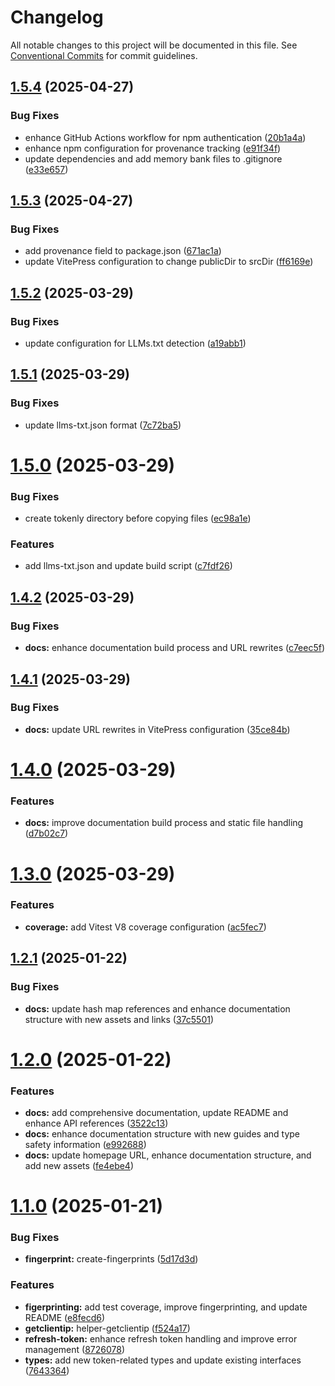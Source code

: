 # Changelog

All notable changes to this project will be documented in this file. See [Conventional Commits](https://conventionalcommits.org) for commit guidelines.

## [1.5.4](https://github.com/Nekzus/tokenly/compare/v1.5.3...v1.5.4) (2025-04-27)


### Bug Fixes

* enhance GitHub Actions workflow for npm authentication ([20b1a4a](https://github.com/Nekzus/tokenly/commit/20b1a4a46d37b5e1f8d50b60093d115d714fbd5a))
* enhance npm configuration for provenance tracking ([e91f34f](https://github.com/Nekzus/tokenly/commit/e91f34f74c7a729e61e34dc5e051d168f740ab11))
* update dependencies and add memory bank files to .gitignore ([e33e657](https://github.com/Nekzus/tokenly/commit/e33e65750ceeb9b3617bd1c115752f5aaf616f43))

## [1.5.3](https://github.com/Nekzus/tokenly/compare/v1.5.2...v1.5.3) (2025-04-27)


### Bug Fixes

* add provenance field to package.json ([671ac1a](https://github.com/Nekzus/tokenly/commit/671ac1a53cee35ee5f7d49eebbfd497ea434c13d))
* update VitePress configuration to change publicDir to srcDir ([ff6169e](https://github.com/Nekzus/tokenly/commit/ff6169e7ebfa567a91cc482c462011f5717eb4e3))

## [1.5.2](https://github.com/Nekzus/tokenly/compare/v1.5.1...v1.5.2) (2025-03-29)


### Bug Fixes

* update configuration for LLMs.txt detection ([a19abb1](https://github.com/Nekzus/tokenly/commit/a19abb1d545c777d51d9255818aff3000bab7365))

## [1.5.1](https://github.com/Nekzus/tokenly/compare/v1.5.0...v1.5.1) (2025-03-29)


### Bug Fixes

* update llms-txt.json format ([7c72ba5](https://github.com/Nekzus/tokenly/commit/7c72ba5e22bcb4be70a65b6ff3a8d2f53c87135a))

# [1.5.0](https://github.com/Nekzus/tokenly/compare/v1.4.2...v1.5.0) (2025-03-29)


### Bug Fixes

* create tokenly directory before copying files ([ec98a1e](https://github.com/Nekzus/tokenly/commit/ec98a1e37645af159047815c17df0a01ad662a34))


### Features

* add llms-txt.json and update build script ([c7fdf26](https://github.com/Nekzus/tokenly/commit/c7fdf26ef3513eec7ea461e8706cdd042b1c85cd))

## [1.4.2](https://github.com/Nekzus/tokenly/compare/v1.4.1...v1.4.2) (2025-03-29)


### Bug Fixes

* **docs:** enhance documentation build process and URL rewrites ([c7eec5f](https://github.com/Nekzus/tokenly/commit/c7eec5f7bd9d972a28de3b7a437eb03bd25c3196))

## [1.4.1](https://github.com/Nekzus/tokenly/compare/v1.4.0...v1.4.1) (2025-03-29)


### Bug Fixes

* **docs:** update URL rewrites in VitePress configuration ([35ce84b](https://github.com/Nekzus/tokenly/commit/35ce84bac857a9f4bc1d65a8a3ae0fe5b47263dd))

# [1.4.0](https://github.com/Nekzus/tokenly/compare/v1.3.0...v1.4.0) (2025-03-29)


### Features

* **docs:** improve documentation build process and static file handling ([d7b02c7](https://github.com/Nekzus/tokenly/commit/d7b02c7b9a91c0c890991b735f36da16955c0b01))

# [1.3.0](https://github.com/Nekzus/tokenly/compare/v1.2.1...v1.3.0) (2025-03-29)


### Features

* **coverage:** add Vitest V8 coverage configuration ([ac5fec7](https://github.com/Nekzus/tokenly/commit/ac5fec733f0645a4be126a7d434547c3dadf042e))

## [1.2.1](https://github.com/Nekzus/tokenly/compare/v1.2.0...v1.2.1) (2025-01-22)


### Bug Fixes

* **docs:** update hash map references and enhance documentation structure with new assets and links ([37c5501](https://github.com/Nekzus/tokenly/commit/37c5501dae87367e591801b26ebed9c726ecca33))

# [1.2.0](https://github.com/Nekzus/tokenly/compare/v1.1.0...v1.2.0) (2025-01-22)


### Features

* **docs:** add comprehensive documentation, update README and enhance API references ([3522c13](https://github.com/Nekzus/tokenly/commit/3522c133bbe1bc8584806f6c9ab0affabd6d99e9))
* **docs:** enhance documentation structure with new guides and type safety information ([e992688](https://github.com/Nekzus/tokenly/commit/e9926884a9b8d3321bb7ce943c53e17ecda17588))
* **docs:** update homepage URL, enhance documentation structure, and add new assets ([fe4ebe4](https://github.com/Nekzus/tokenly/commit/fe4ebe43ea9d866e4027d728f03b9d5385915e57))

# [1.1.0](https://github.com/Nekzus/tokenly/compare/v1.0.2...v1.1.0) (2025-01-21)


### Bug Fixes

* **fingerprint:** create-fingerprints ([5d17d3d](https://github.com/Nekzus/tokenly/commit/5d17d3d613403b4c27cc47b3f7c09773acde9237))


### Features

* **figerprinting:** add test coverage, improve fingerprinting, and update README ([e8fecd6](https://github.com/Nekzus/tokenly/commit/e8fecd67c372f491912173a568a00759ca84663e))
* **getclientip:** helper-getclientip ([f524a17](https://github.com/Nekzus/tokenly/commit/f524a177f003fae81e344da32bcbca2dfddd9096))
* **refresh-token:** enhance refresh token handling and improve error management ([8726078](https://github.com/Nekzus/tokenly/commit/87260788b2b9bea9c93f7b61a05cf7998ea5f509))
* **types:** add new token-related types and update existing interfaces ([7643364](https://github.com/Nekzus/tokenly/commit/7643364638eb6f268c4002baf952e509926b3155))
